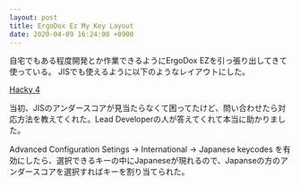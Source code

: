 ```yaml
---
layout: post
title: ErgoDox Ez My Key Layout
date: 2020-04-09 16:24:00 +0900
---
```


自宅でもある程度開発とか作業できるようにErgoDox EZを引っ張り出してきて使っている。
JISでも使えるように以下のようなレイアウトにした。

[Hacky 4](https://configure.ergodox-ez.com/ergodox-ez/layouts/BNpZA/latest/0)

当初、JISのアンダースコアが見当たらなくて困ってたけど、問い合わせたら対応方法を教えてくれた。Lead Developerの人が答えてくれて本当に助かりました。

Advanced Configuration Setings -> International -> Japanese keycodes を有効にしたら、選択できるキーの中にJapaneseが現れるので、Japanseの方のアンダースコアを選択すればキーを割り当てられた。

